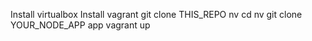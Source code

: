 
Install virtualbox
Install vagrant
git clone THIS_REPO nv
cd nv
git clone YOUR_NODE_APP app
vagrant up
